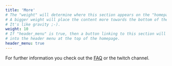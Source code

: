 ```yaml
---
title: 'More'
# The "weight" will determine where this section appears on the "homepage".
# A bigger weight will place the content more towards the bottom of the page.
# It's like gravity ;-).
weight: 10
# If "header_menu" is true, then a button linking to this section will be placed
# into the header menu at the top of the homepage.
header_menu: true
---
```


For further information you check out the [FAQ](./faq) or the twitch channel.